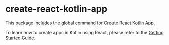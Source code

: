 # create-react-kotlin-app

This package includes the global command for [Create React Kotlin App](https://github.com/JetBrains/create-react-kotlin-app/).<br>

To learn how to create apps in Kotlin using React, please refer to the [Getting Started Guide](https://github.com/JetBrains/create-react-kotlin-app/#quick-overview).